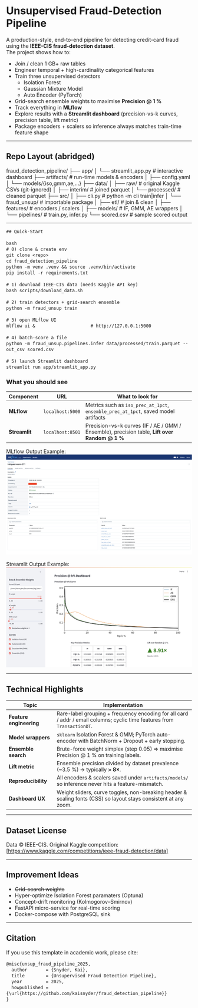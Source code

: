 # Unsupervised Fraud-Detection Pipeline

A production-style, end-to-end pipeline for detecting credit-card fraud using the **IEEE-CIS fraud-detection dataset**.  
The project shows how to:

* Join / clean 1 GB+ raw tables
* Engineer temporal + high-cardinality categorical features
* Train three unsupervised detectors  
  * Isolation Forest  
  * Gaussian Mixture Model  
  * Auto Encoder (PyTorch)
* Grid-search ensemble weights to maximise **Precision @ 1 %**
* Track everything in **MLflow**
* Explore results with a **Streamlit dashboard** (precision-vs-k curves, precision table, lift metric)
* Package encoders + scalers so inference always matches train-time feature shape

---

## Repo Layout (abridged)

fraud_detection_pipeline/
├── app/
│   └── streamlit_app.py        # interactive dashboard
├── artifacts/                  # run-time models & encoders
│   ├── config.yaml
│   └── models/{iso,gmm,ae,…}
├── data/
│   ├── raw/                    # original Kaggle CSVs  (git-ignored)
│   ├── interim/                # joined parquet
│   └── processed/              # cleaned parquet
├── src/
│   ├── cli.py                  # python -m cli train|infer
│   └── fraud_unsup/            # importable package
│       ├── etl/                # join & clean
│       ├── features/           # encoders / scalers
│       ├── models/             # IF, GMM, AE wrappers
│       └── pipelines/          # train.py, infer.py
└── scored.csv                  # sample scored output

---

````
## Quick-Start

bash
# 0) clone & create env
git clone <repo>
cd fraud_detection_pipeline
python -m venv .venv && source .venv/bin/activate
pip install -r requirements.txt

# 1) download IEEE-CIS data (needs Kaggle API key)
bash scripts/download_data.sh

# 2) train detectors + grid-search ensemble
python -m fraud_unsup train

# 3) open MLflow UI
mlflow ui &                     # http://127.0.0.1:5000

# 4) batch-score a file
python -m fraud_unsup.pipelines.infer data/processed/train.parquet --out_csv scored.csv

# 5) launch Streamlit dashboard
streamlit run app/streamlit_app.py 
````

### What you should see

| Component     | URL              | What to look for                                                                              |
| ------------- | ---------------- | --------------------------------------------------------------------------------------------- |
| **MLflow**    | `localhost:5000` | Metrics such as `iso_prec_at_1pct`, `ensemble_prec_at_1pct`, saved model artifacts            |
| **Streamlit** | `localhost:8501` | Precision-vs-k curves (IF / AE / GMM / Ensemble), precision table, **Lift over Random @ 1 %** |

MLflow Output Example:
![alt text](image-1.png)

Streamlit Output Example:
![alt text](image.png)

---

## Technical Highlights

| Topic                   | Implementation                                                                                                           |
| ----------------------- | ------------------------------------------------------------------------------------------------------------------------ |
| **Feature engineering** | Rare-label grouping + frequency encoding for all card / addr / email columns; cyclic time features from `TransactionDT`. |
| **Model wrappers**      | `sklearn` Isolation Forest & GMM; PyTorch auto-encoder with BatchNorm + Dropout + early stopping.                        |
| **Ensemble search**     | Brute-force weight simplex (step 0.05) ⇒ maximise Precision @ 1 % on training labels.                                    |
| **Lift metric**         | Ensemble precision divided by dataset prevalence (\~3.5 %) → typically **> 8×**.                                         |
| **Reproducibility**     | All encoders & scalers saved under `artifacts/models/` so inference never hits a feature-mismatch.                       |
| **Dashboard UX**        | Weight sliders, curve toggles, non-breaking header & scaling fonts (CSS) so layout stays consistent at any zoom.         |

---

## Dataset License

Data © IEEE-CIS.
Original Kaggle competition: [https://www.kaggle.com/competitions/ieee-fraud-detection/data]

---

## Improvement Ideas

* ~~Grid-search weights~~
* Hyper-optimize Isolation Forest paramaters (Optuna)
* Concept-drift monitoring (Kolmogorov–Smirnov)
* FastAPI micro-service for real-time scoring
* Docker-compose with PostgreSQL sink

---

## Citation

If you use this template in academic work, please cite:

```
@misc{unsup_fraud_pipeline_2025,
  author       = {Snyder, Kai},
  title        = {Unsupervised Fraud Detection Pipeline},
  year         = 2025,
  howpublished = {\url{https://github.com/kaisnyder/fraud_detection_pipeline}}
}
```